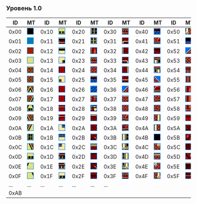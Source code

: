### Уровень 1.0

|ID|MT|ID|MT|ID|MT|ID|MT|ID|MT|ID|MT|ID|MT|
|---|---|---|---|---|---|---|---|---|---|---|---|---|---|
|0x00| ![00](../images/bg_level_1_0/00.bmp) |0x10| ![10](../images/bg_level_1_0/10.bmp) |0x20| ![20](../images/bg_level_1_0/20.bmp) |0x30| ![30](../images/bg_level_1_0/30.bmp) |0x40| ![40](../images/bg_level_1_0/40.bmp) |0x50| ![50](../images/bg_level_1_0/50.bmp) |0x60| ![60](../images/bg_level_1_0/60.bmp) |
|0x01| ![01](../images/bg_level_1_0/01.bmp) |0x11| ![11](../images/bg_level_1_0/11.bmp) |0x21| ![21](../images/bg_level_1_0/21.bmp) |0x31| ![31](../images/bg_level_1_0/31.bmp) |0x41| ![41](../images/bg_level_1_0/41.bmp) |0x51| ![51](../images/bg_level_1_0/51.bmp) |0x61| ![61](../images/bg_level_1_0/61.bmp) |
|0x02| ![02](../images/bg_level_1_0/02.bmp) |0x12| ![12](../images/bg_level_1_0/12.bmp) |0x22| ![22](../images/bg_level_1_0/22.bmp) |0x32| ![32](../images/bg_level_1_0/32.bmp) |0x42| ![42](../images/bg_level_1_0/42.bmp) |0x52| ![52](../images/bg_level_1_0/52.bmp) |0x62| ![62](../images/bg_level_1_0/62.bmp) |
|0x03| ![03](../images/bg_level_1_0/03.bmp) |0x13| ![13](../images/bg_level_1_0/13.bmp) |0x23| ![23](../images/bg_level_1_0/23.bmp) |0x33| ![33](../images/bg_level_1_0/33.bmp) |0x43| ![43](../images/bg_level_1_0/43.bmp) |0x53| ![53](../images/bg_level_1_0/53.bmp) |0x63| ![63](../images/bg_level_1_0/63.bmp) |
|0x04| ![04](../images/bg_level_1_0/04.bmp) |0x14| ![14](../images/bg_level_1_0/14.bmp) |0x24| ![24](../images/bg_level_1_0/24.bmp) |0x34| ![34](../images/bg_level_1_0/34.bmp) |0x44| ![44](../images/bg_level_1_0/44.bmp) |0x54| ![54](../images/bg_level_1_0/54.bmp) |0x64| ![64](../images/bg_level_1_0/64.bmp) |
|0x05| ![05](../images/bg_level_1_0/05.bmp) |0x15| ![15](../images/bg_level_1_0/15.bmp) |0x25| ![25](../images/bg_level_1_0/25.bmp) |0x35| ![35](../images/bg_level_1_0/35.bmp) |0x45| ![45](../images/bg_level_1_0/45.bmp) |0x55| ![55](../images/bg_level_1_0/55.bmp) |0x65| ![65](../images/bg_level_1_0/65.bmp) |
|0x06| ![06](../images/bg_level_1_0/06.bmp) |0x16| ![16](../images/bg_level_1_0/16.bmp) |0x26| ![26](../images/bg_level_1_0/26.bmp) |0x36| ![36](../images/bg_level_1_0/36.bmp) |0x46| ![46](../images/bg_level_1_0/46.bmp) |0x56| ![56](../images/bg_level_1_0/56.bmp) |0x66| ![66](../images/bg_level_1_0/66.bmp) |
|0x07| ![07](../images/bg_level_1_0/07.bmp) |0x17| ![17](../images/bg_level_1_0/17.bmp) |0x27| ![27](../images/bg_level_1_0/27.bmp) |0x37| ![37](../images/bg_level_1_0/37.bmp) |0x47| ![47](../images/bg_level_1_0/47.bmp) |0x57| ![57](../images/bg_level_1_0/57.bmp) |0x67| ![67](../images/bg_level_1_0/67.bmp) |
|0x08| ![08](../images/bg_level_1_0/08.bmp) |0x18| ![18](../images/bg_level_1_0/18.bmp) |0x28| ![28](../images/bg_level_1_0/28.bmp) |0x38| ![38](../images/bg_level_1_0/38.bmp) |0x48| ![48](../images/bg_level_1_0/48.bmp) |0x58| ![58](../images/bg_level_1_0/58.bmp) |0x68| ![68](../images/bg_level_1_0/68.bmp) |
|0x09| ![09](../images/bg_level_1_0/09.bmp) |0x19| ![19](../images/bg_level_1_0/19.bmp) |0x29| ![29](../images/bg_level_1_0/29.bmp) |0x39| ![39](../images/bg_level_1_0/39.bmp) |0x49| ![49](../images/bg_level_1_0/49.bmp) |0x59| ![59](../images/bg_level_1_0/59.bmp) |0x69| ![69](../images/bg_level_1_0/69.bmp) |
|0x0A| ![0A](../images/bg_level_1_0/0a.bmp) |0x1A| ![1A](../images/bg_level_1_0/1a.bmp) |0x2A| ![2A](../images/bg_level_1_0/2a.bmp) |0x3A| ![3A](../images/bg_level_1_0/3a.bmp) |0x4A| ![4A](../images/bg_level_1_0/4a.bmp) |0x5A| ![5A](../images/bg_level_1_0/5a.bmp) |0x6A| ![6A](../images/bg_level_1_0/6a.bmp) |
|0x0B| ![0B](../images/bg_level_1_0/0b.bmp) |0x1B| ![1B](../images/bg_level_1_0/1b.bmp) |0x2B| ![2B](../images/bg_level_1_0/2b.bmp) |0x3B| ![3B](../images/bg_level_1_0/3b.bmp) |0x4B| ![4B](../images/bg_level_1_0/4b.bmp) |0x5B| ![5B](../images/bg_level_1_0/5b.bmp) |0x6B| ![6B](../images/bg_level_1_0/6b.bmp) |
|0x0C| ![0C](../images/bg_level_1_0/0c.bmp) |0x1C| ![1C](../images/bg_level_1_0/1c.bmp) |0x2C| ![2C](../images/bg_level_1_0/2c.bmp) |0x3C| ![3C](../images/bg_level_1_0/3c.bmp) |0x4C| ![4C](../images/bg_level_1_0/4c.bmp) |0x5C| ![5C](../images/bg_level_1_0/5c.bmp) |0x6C| ![6C](../images/bg_level_1_0/6c.bmp) |
|0x0D| ![0D](../images/bg_level_1_0/0d.bmp) |0x1D| ![1D](../images/bg_level_1_0/1d.bmp) |0x2D| ![2D](../images/bg_level_1_0/2d.bmp) |0x3D| ![3D](../images/bg_level_1_0/3d.bmp) |0x4D| ![4D](../images/bg_level_1_0/4d.bmp) |0x5D| ![5D](../images/bg_level_1_0/5d.bmp) |0x6D| ![6D](../images/bg_level_1_0/6d.bmp) |
|0x0E| ![0E](../images/bg_level_1_0/0e.bmp) |0x1E| ![1E](../images/bg_level_1_0/1e.bmp) |0x2E| ![2E](../images/bg_level_1_0/2e.bmp) |0x3E| ![3E](../images/bg_level_1_0/3e.bmp) |0x4E| ![4E](../images/bg_level_1_0/4e.bmp) |0x5E| ![5E](../images/bg_level_1_0/5e.bmp) |0x6E| ![6E](../images/bg_level_1_0/6e.bmp) |
|0x0F| ![0F](../images/bg_level_1_0/0f.bmp) |0x1F| ![1F](../images/bg_level_1_0/1f.bmp) |0x2F| ![2F](../images/bg_level_1_0/2f.bmp) |0x3F| ![3F](../images/bg_level_1_0/3f.bmp) |0x4F| ![4F](../images/bg_level_1_0/4f.bmp) |0x5F| ![5F](../images/bg_level_1_0/5f.bmp) |0x6F| ![6F](../images/bg_level_1_0/6f.bmp) |
|...|...|...|...|...|...|...|
|0xAB|   |   |   |   |   |   |
